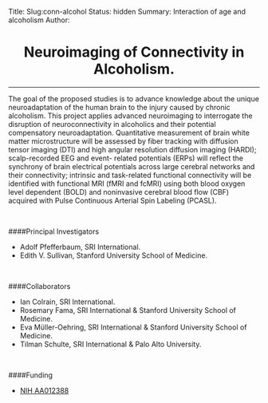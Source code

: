 Title: 
Slug:conn-alcohol
Status: hidden
Summary: Interaction of age and alcoholism
Author:

<h1 align="middle">Neuroimaging of Connectivity in Alcoholism.</h1>

---

 The goal of the proposed studies is to advance knowledge about the unique neuroadaptation of the human brain to the injury caused by chronic alcoholism. This project applies advanced neuroimaging to interrogate the disruption of neuroconnectivity in alcoholics and their potential compensatory neuroadaptation. Quantitative measurement of brain white matter microstructure will be assessed by fiber tracking with diffusion tensor imaging (DTI) and high angular resolution diffusion imaging (HARDI); scalp-recorded EEG and event- related potentials (ERPs) will reflect the synchrony of brain electrical potentials across large cerebral networks and their connectivity; intrinsic and task-related functional connectivity will be identified with functional MRI (fMRI and fcMRI) using both blood oxygen level dependent (BOLD) and noninvasive cerebral blood flow (CBF) acquired with Pulse Continuous Arterial Spin Labeling (PCASL).

</br>

####Principal Investigators

 * Adolf Pfefferbaum, SRI International.
 * Edith V. Sullivan, Stanford University School of Medicine.

</br>

####Collaborators

 * Ian Colrain, SRI International.
 * Rosemary Fama, SRI International & Stanford University School of Medicine.
 * Eva Mϋller-Oehring, SRI International & Stanford University School of Medicine.
 * Tilman Schulte, SRI International & Palo Alto University.

</br>

####Funding

 * [NIH AA012388][conn]

[conn]: https://projectreporter.nih.gov/project_info_description.cfm?aid=8797283&icde=29447440
